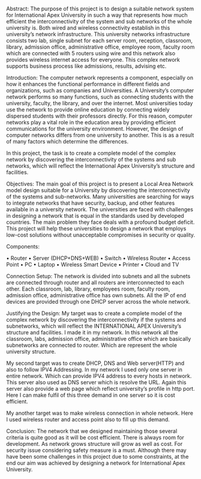 Abstract:
The purpose of this project is to design a suitable network system for International Apex University in such a way that represents how much efficient the interconnectivity of the system and sub networks of the whole university is. Both wired and wireless connectivity establish in this university’s network infrastructure. This university networks infrastructure consists two lab, single subnet for each server room, reception, classroom, library, admission office, administrative office, employee room, faculty room which are connected with 5 routers using wire and this network also provides wireless internet access for everyone. This complex network supports business process like admissions, results, advising etc.

Introduction:
The computer network represents a component, especially on how it enhances the functional performance in different fields and organizations, such as companies and Universities. A University’s computer network performs so many functions, such as connecting students with the university, faculty, the library, and over the internet. Most universities today use the network to provide online education by connecting widely dispersed students with their professors directly. For this reason, computer networks play a vital role in the education area by providing efficient communications for the university environment. However, the design of computer networks differs from one university to another. This is as a result of many factors which determine the differences.

In this project, the task is to create a complete model of the complex network by discovering the interconnectivity of the systems and sub networks, which will reflect the International Apex University’s structure and facilities.

Objectives:
The main goal of this project is to present a Local Area Network model design suitable for a University by discovering the interconnectivity of the systems and sub-networks. Many universities are searching for ways to integrate networks that have security, backup, and other features available in a university network. The universities are faced with challenges in designing a network that is equal in the standards used by developed countries. The main problem they face deals with a profound budget deficit. This project will help these universities to design a network that employs low-cost solutions without unacceptable compromises in security or quality.

Components:

• Router
• Server (DHCP+DNS+WEB)
• Switch
• Wireless Router
• Access Point
• PC
• Laptop
• Wireless Smart Device
• Printer
• Cloud and TV

Connection Setup:
The network is divided into subnets and all the subnets are connected through router and all routers are interconnected to each other. Each classroom, lab, library, employees room, faculty room, admission office, administrative office has own subnets. All the IP of end devices are provided through one DHCP server across the whole network.

Justifying the Design:
My target was to create a complete model of the complex network by discovering the interconnectivity if the systems and subnetworks, which will reflect the INTERNATIONAL APEX University’s structure and facilities. I made it in my network. In this network all the classroom, labs, admission office, administrative office which are basically subnetworks are connected to router. Which are represent the whole university structure.

My second target was to create DHCP, DNS and Web server(HTTP) and also to follow IPV4 Addressing. In my network I used only one server in entire network. Which can provide IPV4 address to every hosts in network. This server also used as DNS server which is resolve the URL. Again this server also provide a web page which reflect university’s profile in http port. Here I can make fulfil of this three demand in one server so it is cost efficient.

My another target was to make wireless connection in whole network. Here I used wireless router and access point also to fill up this demand.

Conclusion: 
The network that we designed maintaining those several criteria is quite good as it will be cost efficient. There is always room for development. As network grows structure will grow as well as cost. For security issue considering safety measure is a must. Although there may have been some challenges in this project due to some constraints, at the end our aim was achieved by designing a network for International Apex University.
